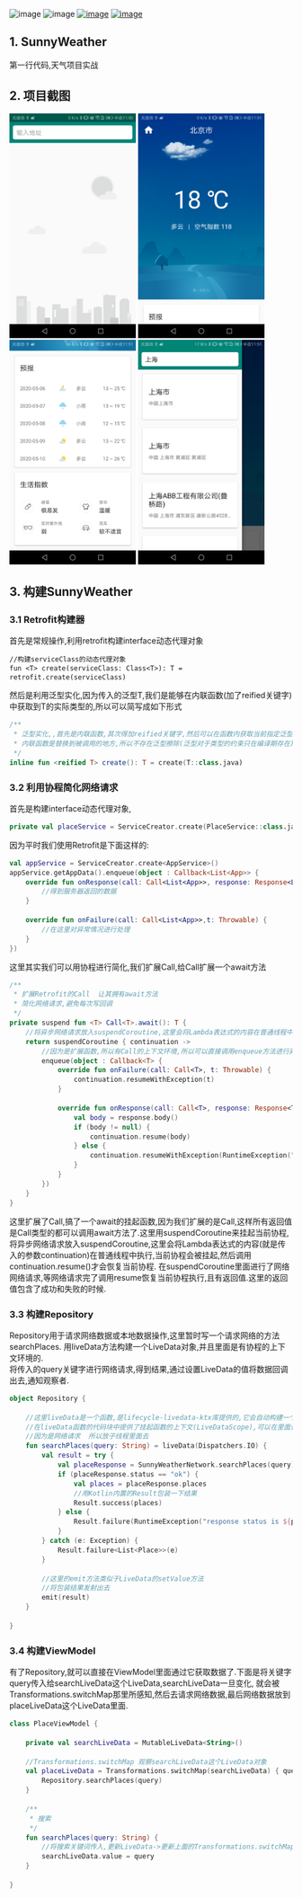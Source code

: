 ![image](https://img.shields.io/badge/api-%2B19-blue.svg)
![image](https://img.shields.io/badge/license-Apache2.0-blue.svg)
[![image](https://img.shields.io/badge/author-xfhy-orange.svg)](https://github.com/xfhy)
[![image](https://img.shields.io/badge/CSDN-潇风寒月-orange.svg)](https://blog.csdn.net/xfhy_)

## 1. SunnyWeather
第一行代码,天气项目实战

## 2. 项目截图

<p>
<img src="./doc/image/pic1.png" width="225" height="400"/>
<img src="./doc/image/pic2.png" width="225" height="400"/>
<img src="./doc/image/pic3.png" width="225" height="400"/>
<img src="./doc/image/pic4.png" width="225" height="400"/>
</p>

## 3. 构建SunnyWeather

### 3.1 Retrofit构建器

首先是常规操作,利用retrofit构建interface动态代理对象
```kotlon
//构建serviceClass的动态代理对象
fun <T> create(serviceClass: Class<T>): T = retrofit.create(serviceClass)
```

然后是利用泛型实化,因为传入的泛型T,我们是能够在内联函数(加了reified关键字)中获取到T的实际类型的,所以可以简写成如下形式

```kotlin
/**
 * 泛型实化,,首先是内联函数,其次得加reified关键字,然后可以在函数内获取当前指定泛型的实际类型
 * 内联函数是替换到被调用的地方,所以不存在泛型擦除(泛型对于类型的约束只在编译期存在)问题
 */
inline fun <reified T> create(): T = create(T::class.java)
```

### 3.2 利用协程简化网络请求

首先是构建interface动态代理对象,

```kotlin
private val placeService = ServiceCreator.create(PlaceService::class.java)
```

因为平时我们使用Retrofit是下面这样的:
```kotlin
val appService = ServiceCreator.create<AppService>()
appService.getAppData().enqueue(object : Callback<List<App>> {
    override fun onResponse(call: Call<List<App>>, response: Response<List<App>>){
        //得到服务器返回的数据
    }
    
    override fun onFailure(call: Call<List<App>>,t: Throwable) {
        //在这里对异常情况进行处理
    }
})
```

这里其实我们可以用协程进行简化,我们扩展Call,给Call扩展一个await方法

```kotlin
/**
 * 扩展Retrofit的Call  让其拥有await方法
 * 简化网络请求,避免每次写回调
 */
private suspend fun <T> Call<T>.await(): T {
    //将异步网络请求放入suspendCoroutine,这里会将Lambda表达式的内容在普通线程中执行,当前协程会被挂起,然后调用continuation.resume()才会恢复当前协程
    return suspendCoroutine { continuation ->
        //因为是扩展函数,所以有Call的上下文环境,所以可以直接调用enqueue方法进行异步网络请求
        enqueue(object : Callback<T> {
            override fun onFailure(call: Call<T>, t: Throwable) {
                continuation.resumeWithException(t)
            }

            override fun onResponse(call: Call<T>, response: Response<T>) {
                val body = response.body()
                if (body != null) {
                    continuation.resume(body)
                } else {
                    continuation.resumeWithException(RuntimeException("response body is null"))
                }
            }
        })
    }
}
```
这里扩展了Call,搞了一个await的挂起函数,因为我们扩展的是Call<T>,这样所有返回值是Call<T>类型的都可以调用await方法了.这里用suspendCoroutine来挂起当前协程,
将异步网络请求放入suspendCoroutine,这里会将Lambda表达式的内容(就是传入的参数continuation)在普通线程中执行,当前协程会被挂起,然后调用continuation.resume()才会恢复当前协程.
在suspendCoroutine里面进行了网络网络请求,等网络请求完了调用resume恢复当前协程执行,且有返回值.这里的返回值包含了成功和失败的时候.

### 3.3 构建Repository

Repository用于请求网络数据或本地数据操作,这里暂时写一个请求网络的方法searchPlaces. 用liveData方法构建一个LiveData对象,并且里面是有协程的上下文环境的.  
 将传入的query关键字进行网络请求,得到结果,通过设置LiveData的值将数据回调出去,通知观察者.

```kotlin
object Repository {

    //这里liveData是一个函数,是lifecycle-livedata-ktx库提供的,它会自动构建一个LiveData对象并返回
    //在liveData函数的代码块中提供了挂起函数的上下文(LiveDataScope),可以在里面调用任意挂起函数
    //因为是网络请求  所以放子线程里面去
    fun searchPlaces(query: String) = liveData(Dispatchers.IO) {
        val result = try {
            val placeResponse = SunnyWeatherNetwork.searchPlaces(query)
            if (placeResponse.status == "ok") {
                val places = placeResponse.places
                //用Kotlin内置的Result包装一下结果
                Result.success(places)
            } else {
                Result.failure(RuntimeException("response status is ${placeResponse.status}"))
            }
        } catch (e: Exception) {
            Result.failure<List<Place>>(e)
        }

        //这里的emit方法类似于LiveData的setValue方法
        //将包装结果发射出去
        emit(result)
    }

}
```

### 3.4 构建ViewModel

有了Repository,就可以直接在ViewModel里面通过它获取数据了.下面是将关键字query传入给searchLiveData这个LiveData,searchLiveData一旦变化,
就会被Transformations.switchMap那里所感知,然后去请求网络数据,最后网络数据放到placeLiveData这个LiveData里面.

```kotlin
class PlaceViewModel {

    private val searchLiveData = MutableLiveData<String>()
    
    //Transformations.switchMap 观察searchLiveData这个LiveData对象
    val placeLiveData = Transformations.switchMap(searchLiveData) { query ->
        Repository.searchPlaces(query)
    }

    /**
     * 搜索
     */
    fun searchPlaces(query: String) {
        //将搜索关键词传入,更新LiveData->更新上面的Transformations.switchMap(searchLiveData) 然后进行网络请求,更新了placeLiveData这个LiveData
        searchLiveData.value = query
    }

}
```
